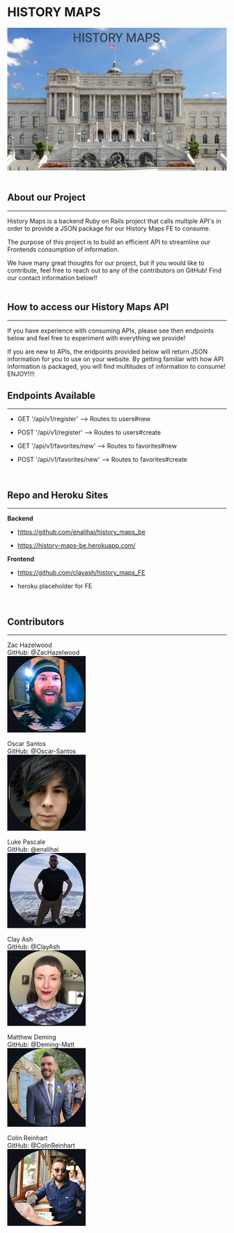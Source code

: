 # HISTORY MAPS

![HistoryMaps](./pictures/history_maps.png)  
<br>

## About our Project
---

History Maps is a backend Ruby on Rails project that calls multiple API's in order to provide a JSON package for our History Maps FE to consume.  

The purpose of this project is to build an efficient API to streamline our Frontends consumption of information.  

We have many great thoughts for our project, but if you would like to contribute, feel free to reach out to any of the contributors on GitHub! Find our contact information below!!  
<br>

## How to access our History Maps API
---

If you have experience with consuming APIs, please see then endpoints below and feel free to experiment with everything we provide!  

If you are new to APIs, the endpoints provided below will return JSON information for you to use on your website. By getting familiar with how API information is packaged, you will find multitudes of information to consume! ENJOY!!!!
<br>

## Endpoints Available
---

- GET '/api/v1/register' --> Routes to users#new

- POST '/api/v1/register' --> Routes to users#create  

- GET '/api/v1/favorites/new' --> Routes to favorites#new  

- POST '/api/v1/favorites/new' --> Routes to favorites#create  

  
  
<br>

## Repo and Heroku Sites
---
__Backend__

- https://github.com/enalihai/history_maps_be

- https://history-maps-be.herokuapp.com/

__Frontend__

- https://github.com/clayash/history_maps_FE

- heroku placeholder for FE  
<br>

## Contributors
---
Zac Hazelwood  
GitHub: @ZacHazelwood  
![Zac](./pictures/zac.png)  

Oscar Santos  
GitHub: @Oscar-Santos  
![Oscar](./pictures/oscar.png)  

Luke Pascale  
GitHub: @enalihai  
![Luke](./pictures/luke.png)  

Clay Ash  
GitHub: @ClayAsh  
![Clay](./pictures/clay.png)  

Matthew Deming  
GitHub: @Deming-Matt  
![Matt](./pictures/matt.png)  

Colin Reinhart  
GitHub: @ColinReinhart  
![Colin](./pictures/colin.png)